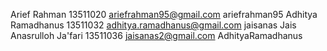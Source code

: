 Arief Rahman 			13511020 ariefrahman95@gmail.com		ariefrahman95
Adhitya Ramadhanus 		13511032 adhitya.ramadhanus@gmail.com	jaisanas
Jais Anasrulloh Ja'fari 13511036 jaisanas2@gmail.com			AdhityaRamadhanus